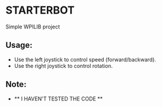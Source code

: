 # STARTERBOT

Simple WPILIB project

## Usage:
- Use the left joystick to control speed (forward/backward).
- Use the right joystick to control rotation.

## Note:
- ** I HAVEN'T TESTED THE CODE **
